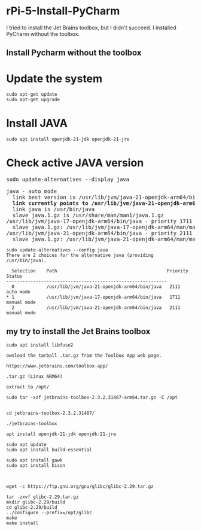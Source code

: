 # rPi-5-Install-PyCharm

I tried to install the Jet Brains toolbox, but I didn't succeed. I installed PyCharm without the toolbox.

## Install Pycharm without the toolbox

# Update the system
```
sudo apt-get update
sudo apt-get upgrade
```
# Install JAVA
```
sudo apt install openjdk-21-jdk openjdk-21-jre
```
# Check active JAVA version
<pre>
sudo update-alternatives --display java

java - auto mode
  link best version is /usr/lib/jvm/java-21-openjdk-arm64/bin/java
  <b>link currently points to /usr/lib/jvm/java-21-openjdk-arm64/bin/java</b>
  link java is /usr/bin/java
  slave java.1.gz is /usr/share/man/man1/java.1.gz
/usr/lib/jvm/java-17-openjdk-arm64/bin/java - priority 1711
  slave java.1.gz: /usr/lib/jvm/java-17-openjdk-arm64/man/man1/java.1.gz
/usr/lib/jvm/java-21-openjdk-arm64/bin/java - priority 2111
  slave java.1.gz: /usr/lib/jvm/java-21-openjdk-arm64/man/man1/java.1.gz
</pre>
```
sudo update-alternatives --config java
There are 2 choices for the alternative java (providing /usr/bin/java).

  Selection    Path                                         Priority   Status
------------------------------------------------------------
  0            /usr/lib/jvm/java-21-openjdk-arm64/bin/java   2111      auto mode
* 1            /usr/lib/jvm/java-17-openjdk-arm64/bin/java   1711      manual mode
  2            /usr/lib/jvm/java-21-openjdk-arm64/bin/java   2111      manual mode

```











## my try to install the Jet Brains toolbox

`sudo apt install libfuse2`

```
ownload the tarball .tar.gz from the Toolbox App web page.

https://www.jetbrains.com/toolbox-app/

.tar.gz (Linux ARM64)

extract to /opt/

sudo tar -xzf jetbrains-toolbox-2.3.2.31487-arm64.tar.gz -C /opt


cd jetbrains-toolbox-2.3.2.31487/

./jetbrains-toolbox

apt install openjdk-21-jdk openjdk-21-jre

sudo apt update
sudo apt install build-essential

sudo apt install gawk
sudo apt install bison



wget -c https://ftp.gnu.org/gnu/glibc/glibc-2.29.tar.gz

tar -zxvf glibc-2.29.tar.gz
mkdir glibc-2.29/build
cd glibc-2.29/build
../configure --prefix=/opt/glibc
make 
make install
```
